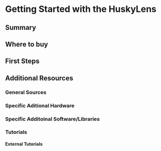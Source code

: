# Getting Started with the HuskyLens

## Summary

## Where to buy

## First Steps

## Additional Resources

### General Sources

### Specific Aditional Hardware

### Specific Additoinal Software/Libraries

### Tutorials

#### External Tutorials
